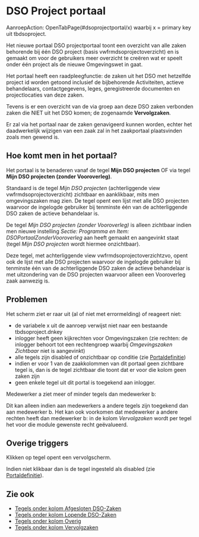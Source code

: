 # DSO Project portaal

AanroepAction: OpenTabPage(#dsoprojectportal/x) waarbij x = primary key uit tbdsoproject.

Het nieuwe portaal DSO projectportaal toont een overzicht van alle zaken behorende bij één DSO project (basis vwfrmdsoprojectoverzicht) en is gemaakt om voor de gebruikers meer overzicht te creëren wat er speelt onder één project als de nieuwe Omgevingswet in gaat.

Het portaal heeft een raadpleegfunctie: de zaken uit het DSO met hetzelfde project id worden getoond inclusief de bijbehorende Activiteiten, actieve behandelaars, contactgegevens, leges, geregistreerde documenten en projectlocaties van deze zaken.

Tevens is er een overzicht van de via groep aan deze DSO zaken verbonden zaken die NIET uit het DSO komen; de zogenaamde **Vervolgzaken**.

Er zal via het portaal naar de zaken genavigeerd kunnen worden, echter het daadwerkelijk wijzigen van een zaak zal in het zaakportaal plaatsvinden zoals men gewend is.

## Hoe komt men in het portaal?

Het portaal is te benaderen vanaf de tegel **Mijn DSO projecten** OF via tegel **Mijn DSO projecten (zonder Vooroverleg)**.

Standaard is de tegel _Mijn DSO projecten_ (achterliggende view vwfrmdsoprojectoverzicht) zichtbaar en aanklikbaar, mits men omgevingszaken mag zien.
De tegel opent een lijst met alle DSO projecten waarvoor de ingelogde gebruiker bij tenminste één van de achterliggende DSO zaken de actieve behandelaar is.

De tegel _Mijn DSO projecten (zonder Vooroverleg)_ is alleen zichtbaar indien men nieuwe instelling _Sectie: Programma en Item: DSOPortaalZonderVooroverleg_ aan heeft gemaakt en aangevinkt staat (tegel _Mijn DSO projecten_ wordt hiermee onzichtbaar).

Deze tegel, met achterliggende view vwfrmdsoprojectoverzichtzvo, opent ook de lijst met alle DSO projecten waarvoor de ingelogde gebruiker bij tenminste één van de achterliggende DSO zaken de actieve behandelaar is met uitzondering van de DSO projecten waarvoor alleen een Vooroverleg zaak aanwezig is.

## Problemen

Het scherm ziet er raar uit (al of niet met errormelding) of reageert niet:

- de variabele x uit de aanroep verwijst niet naar een bestaande tbdsoproject.dnkey
- inlogger heeft geen kijkrechten voor Omgevingszaken (zie rechten: de inlogger behoort tot een rechtengroep waarbij _Omgevingszaken Zichtbaar_ niet is aangevinkt)
- alle tegels zijn disabled of onzichtbaar op conditie (zie [Portaldefinitie](/docs/instellen_inrichten/portaldefinitie.md))
- indien er voor 1 van de zaakkolommen van dit portaal geen zichtbare tegel is, dan is de tegel zichtbaar die toont dat er voor die kolom geen zaken zijn
- geen enkele tegel uit dit portal is toegekend aan inlogger.

Medewerker a ziet meer of minder tegels dan medewerker b:

Dit kan alleen indien aan medewerkers a andere tegels zijn toegekend dan aan medewerker b.
Het kan ook voorkomen dat medewerker a andere rechten heeft dan medewerker b: in de kolom _Vervolgzaken_ wordt per tegel het voor die module gewenste recht geëvalueerd.

## Overige triggers

Klikken op tegel opent een vervolgscherm.

Indien niet klikbaar dan is de tegel ingesteld als disabled (zie [Portaldefinitie](/docs/instellen_inrichten/portaldefinitie.md)).

## Zie ook

- [Tegels onder kolom Afgesloten DSO-Zaken](/docs/probleemoplossing/portalen_en_moduleschermen/dsoprojectportaal/tegels_kolom_gesloten_dsozaken.md)
- [Tegels onder kolom Lopende DSO-Zaken](/docs/probleemoplossing/portalen_en_moduleschermen/dsoprojectportaal/tegels_kolom_lopende_dsozaken.md)
- [Tegels onder kolom Overig](/docs/probleemoplossing/portalen_en_moduleschermen/dsoprojectportaal/tegels_kolom_vervolgzaken.md)
- [Tegels onder kolom Vervolgzaken](/docs/probleemoplossing/portalen_en_moduleschermen/dsoprojectportaal/tegels_kolom_overig.md)
